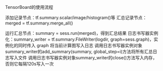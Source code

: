 TensorBoard的使用流程

添加记录节点：tf.summary.scalar/image/histogram()等
汇总记录节点：merged = tf.summary.merge_all()

运行汇总节点：summary = sess.run(merged)，得到汇总结果
日志书写器实例化：summary_writer = tf.summary.FileWriter(logdir, graph=sess.graph)，实例化的同时传入 graph 将当前计算图写入日志
调用日志书写器实例对象summary_writer的add_summary(summary, global_step=i)方法将所有汇总日志写入文件
调用日志书写器实例对象summary_writer的close()方法写入内存，否则它每隔120s写入一次


